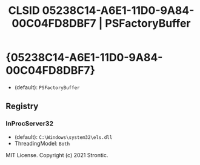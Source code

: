 ﻿---
title: "CLSID 05238C14-A6E1-11D0-9A84-00C04FD8DBF7 | PSFactoryBuffer"
excerpt: What is COM-Object CLSID 05238C14-A6E1-11D0-9A84-00C04FD8DBF7?
---

# {05238C14-A6E1-11D0-9A84-00C04FD8DBF7}

* (default): `PSFactoryBuffer`

## Registry


### InProcServer32

* (default): `C:\Windows\system32\els.dll`
* ThreadingModel: `Both`

MIT License. Copyright (c) 2021 Strontic.


